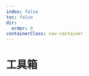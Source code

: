 ```yaml
---
index: false
toc: false
dir:
  order: 8
containerClass: nav-container
---
```


# 工具箱

<AutoCatalog />
